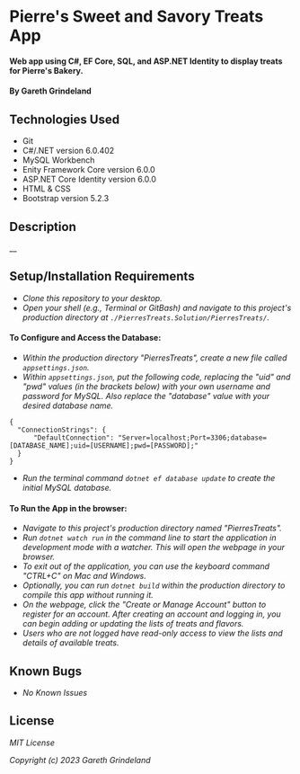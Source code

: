 # Pierre's Sweet and Savory Treats App

#### Web app using C#, EF Core, SQL, and ASP.NET Identity to display treats for Pierre's Bakery.

#### By Gareth Grindeland

## Technologies Used

* Git
* C#/.NET version 6.0.402
* MySQL Workbench
* Enity Framework Core version 6.0.0
* ASP.NET Core Identity version 6.0.0
* HTML & CSS
* Bootstrap version 5.2.3


## Description
__

## Setup/Installation Requirements

* _Clone this repository to your desktop._
* _Open your shell (e.g., Terminal or GitBash) and navigate to this project's production directory at ```./PierresTreats.Solution/PierresTreats/```._

#### To Configure and Access the Database:
* _Within the production directory "PierresTreats", create a new file called ```appsettings.json```._
* _Within ```appsettings.json```, put the following code, replacing the "uid" and "pwd" values (in the brackets below) with your own username and password for MySQL. Also replace the "database" value with your desired database name._
```
{
  "ConnectionStrings": {
      "DefaultConnection": "Server=localhost;Port=3306;database=[DATABASE_NAME];uid=[USERNAME];pwd=[PASSWORD];"
  }
}
```
* _Run the terminal command ```dotnet ef database update``` to create the initial MySQL database._

#### To Run the App in the browser:
* _Navigate to this project's production directory named "PierresTreats"._
* _Run ```dotnet watch run``` in the command line to start the application in development mode with a watcher. This will open the webpage in your browser._
* _To exit out of the application, you can use the keyboard command "CTRL+C" on Mac and Windows._
* _Optionally, you can run ```dotnet build``` within the production directory to compile this app without running it._
* _On the webpage, click the "Create or Manage Account" button to register for an account. After creating an account and logging in, you can begin adding or updating the lists of treats and flavors._
* _Users who are not logged have read-only access to view the lists and details of available treats._


## Known Bugs

* _No Known Issues_

## License

_MIT License_

_Copyright (c) 2023 Gareth Grindeland_